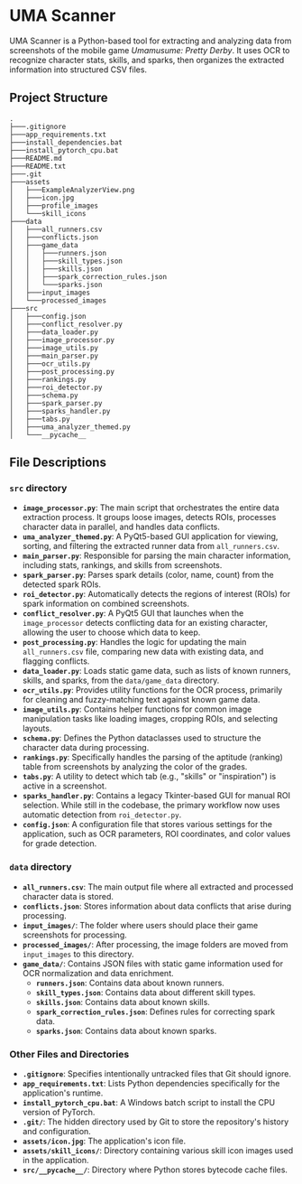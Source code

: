 # UMA Scanner

UMA Scanner is a Python-based tool for extracting and analyzing data from screenshots of the mobile game *Umamusume: Pretty Derby*. It uses OCR to recognize character stats, skills, and sparks, then organizes the extracted information into structured CSV files.

## Project Structure

```
.
├───.gitignore
├───app_requirements.txt
├───install_dependencies.bat
├───install_pytorch_cpu.bat
├───README.md
├───README.txt
├───.git
├───assets
│   ├───ExampleAnalyzerView.png
│   ├───icon.jpg
│   ├───profile_images
│   └───skill_icons
├───data
│   ├───all_runners.csv
│   ├───conflicts.json
│   ├───game_data
│   │   ├───runners.json
│   │   ├───skill_types.json
│   │   ├───skills.json
│   │   ├───spark_correction_rules.json
│   │   └───sparks.json
│   ├───input_images
│   └───processed_images
├───src
│   ├───config.json
│   ├───conflict_resolver.py
│   ├───data_loader.py
│   ├───image_processor.py
│   ├───image_utils.py
│   ├───main_parser.py
│   ├───ocr_utils.py
│   ├───post_processing.py
│   ├───rankings.py
│   ├───roi_detector.py
│   ├───schema.py
│   ├───spark_parser.py
│   ├───sparks_handler.py
│   ├───tabs.py
│   ├───uma_analyzer_themed.py
│   └───__pycache__
```

## File Descriptions

### `src` directory

*   **`image_processor.py`**: The main script that orchestrates the entire data extraction process. It groups loose images, detects ROIs, processes character data in parallel, and handles data conflicts.
*   **`uma_analyzer_themed.py`**: A PyQt5-based GUI application for viewing, sorting, and filtering the extracted runner data from `all_runners.csv`.
*   **`main_parser.py`**: Responsible for parsing the main character information, including stats, rankings, and skills from screenshots.
*   **`spark_parser.py`**: Parses spark details (color, name, count) from the detected spark ROIs.
*   **`roi_detector.py`**: Automatically detects the regions of interest (ROIs) for spark information on combined screenshots.
*   **`conflict_resolver.py`**: A PyQt5 GUI that launches when the `image_processor` detects conflicting data for an existing character, allowing the user to choose which data to keep.
*   **`post_processing.py`**: Handles the logic for updating the main `all_runners.csv` file, comparing new data with existing data, and flagging conflicts.
*   **`data_loader.py`**: Loads static game data, such as lists of known runners, skills, and sparks, from the `data/game_data` directory.
*   **`ocr_utils.py`**: Provides utility functions for the OCR process, primarily for cleaning and fuzzy-matching text against known game data.
*   **`image_utils.py`**: Contains helper functions for common image manipulation tasks like loading images, cropping ROIs, and selecting layouts.
*   **`schema.py`**: Defines the Python dataclasses used to structure the character data during processing.
*   **`rankings.py`**: Specifically handles the parsing of the aptitude (ranking) table from screenshots by analyzing the color of the grades.
*   **`tabs.py`**: A utility to detect which tab (e.g., "skills" or "inspiration") is active in a screenshot.
*   **`sparks_handler.py`**: Contains a legacy Tkinter-based GUI for manual ROI selection. While still in the codebase, the primary workflow now uses automatic detection from `roi_detector.py`.
*   **`config.json`**: A configuration file that stores various settings for the application, such as OCR parameters, ROI coordinates, and color values for grade detection.

### `data` directory

*   **`all_runners.csv`**: The main output file where all extracted and processed character data is stored.
*   **`conflicts.json`**: Stores information about data conflicts that arise during processing.
*   **`input_images/`**: The folder where users should place their game screenshots for processing.
*   **`processed_images/`**: After processing, the image folders are moved from `input_images` to this directory.
*   **`game_data/`**: Contains JSON files with static game information used for OCR normalization and data enrichment.
    *   **`runners.json`**: Contains data about known runners.
    *   **`skill_types.json`**: Contains data about different skill types.
    *   **`skills.json`**: Contains data about known skills.
    *   **`spark_correction_rules.json`**: Defines rules for correcting spark data.
    *   **`sparks.json`**: Contains data about known sparks.

### Other Files and Directories

*   **`.gitignore`**: Specifies intentionally untracked files that Git should ignore.
*   **`app_requirements.txt`**: Lists Python dependencies specifically for the application's runtime.
*   **`install_pytorch_cpu.bat`**: A Windows batch script to install the CPU version of PyTorch.
*   **`.git/`**: The hidden directory used by Git to store the repository's history and configuration.
*   **`assets/icon.jpg`**: The application's icon file.
*   **`assets/skill_icons/`**: Directory containing various skill icon images used in the application.
*   **`src/__pycache__/`**: Directory where Python stores bytecode cache files.